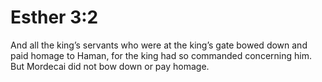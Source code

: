 # Esther 3:2

And all the king’s servants who were at the king’s gate bowed down and paid homage to Haman, for the king had so commanded concerning him. But Mordecai did not bow down or pay homage.
